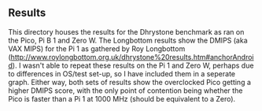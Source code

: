 Results
-

This directory houses the results for the Dhrystone benchmark as ran on the Pico, Pi B 1 and Zero W. 
The Longbottom results show the DMIPS (aka VAX MIPS) for the Pi 1 as gathered by Roy Longbottom 
(http://www.roylongbottom.org.uk/dhrystone%20results.htm#anchorAndroid). I wasn't able to repeat these results on
the Pi 1 and Zero W, perhaps due to differences in OS/test set-up, so I have included them in a seperate graph. Either
way, both sets of results show the overclocked Pico getting a higher DMIPS score, with the only point of contention
being whether the Pico is faster than a Pi 1 at 1000 MHz (should be equivalent to a Zero).
